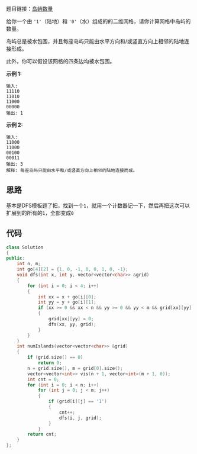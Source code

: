 题目链接：[岛屿数量](https://leetcode-cn.com/problems/number-of-islands/)

给你一个由 `'1'`（陆地）和 `'0'`（水）组成的的二维网格，请你计算网格中岛屿的数量。

岛屿总是被水包围，并且每座岛屿只能由水平方向和/或竖直方向上相邻的陆地连接形成。

此外，你可以假设该网格的四条边均被水包围。

**示例 1:**

```
输入:
11110
11010
11000
00000
输出: 1
```

**示例 2:**

```
输入:
11000
11000
00100
00011
输出: 3
解释: 每座岛屿只能由水平和/或竖直方向上相邻的陆地连接而成。
```

## 思路

基本是DFS模板题了把，找到一个`1`，就用一个计数器记一下，然后再把这次可以扩展到的所有的`1`，全部变成`0`

## 代码

```cpp
class Solution
{
public:
    int n, m;
    int go[4][2] = {1, 0, -1, 0, 0, 1, 0, -1};
    void dfs(int x, int y, vector<vector<char>> &grid)
    {
        for (int i = 0; i < 4; i++)
        {
            int xx = x + go[i][0];
            int yy = y + go[i][1];
            if (xx >= 0 && xx < n && yy >= 0 && yy < m && grid[xx][yy] == '1')
            {
                grid[xx][yy] = 0;
                dfs(xx, yy, grid);
            }
        }
    }
    int numIslands(vector<vector<char>> &grid)
    {
        if (grid.size() == 0)
            return 0;
        n = grid.size(), m = grid[0].size();
        vector<vector<int>> vis(n + 1, vector<int>(m + 1, 0));
        int cnt = 0;
        for (int i = 0; i < n; i++)
            for (int j = 0; j < m; j++)
            {
                if (grid[i][j] == '1')
                {
                    cnt++;
                    dfs(i, j, grid);
                }
            }
        return cnt;
    }
};
```

